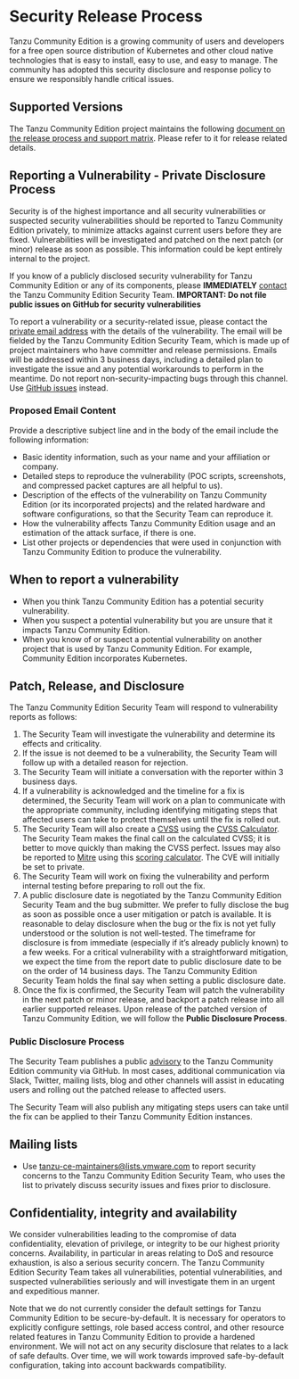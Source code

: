 # Security Release Process

Tanzu Community Edition is a growing community of users and developers for a free open source distribution of Kubernetes and other cloud native technologies that is easy to install, easy to use, and easy to manage. The community has adopted this security disclosure and response policy to ensure we responsibly handle critical issues.

## Supported Versions

The Tanzu Community Edition project maintains the following [document on the release process and support matrix](./RELEASES.md). Please refer to it for release related details.

## Reporting a Vulnerability - Private Disclosure Process

Security is of the highest importance and all security vulnerabilities or suspected security vulnerabilities should be reported to Tanzu Community Edition privately, to minimize attacks against current users before they are fixed. Vulnerabilities will be investigated and patched on the next patch (or minor) release as soon as possible. This information could be kept entirely internal to the project.  

If you know of a publicly disclosed security vulnerability for Tanzu Community Edition or any of its components, please **IMMEDIATELY** [contact](https://github.com/vmware-tanzu/community-edition/security/policy#mailing-lists) the Tanzu Community Edition Security Team.
 **IMPORTANT: Do not file public issues on GitHub for security vulnerabilities**

To report a vulnerability or a security-related issue, please contact the [private email address](https://github.com/vmware-tanzu/community-edition/security/policy#mailing-lists) with the details of the vulnerability. The email will be fielded by the Tanzu Community Edition Security Team, which is made up of project maintainers who have committer and release permissions. Emails will be addressed within 3 business days, including a detailed plan to investigate the issue and any potential workarounds to perform in the meantime. Do not report non-security-impacting bugs through this channel. Use [GitHub issues](https://github.com/vmware-tanzu/community-edition/issues/new/choose) instead.

### Proposed Email Content

Provide a descriptive subject line and in the body of the email include the following information:

* Basic identity information, such as your name and your affiliation or company.
* Detailed steps to reproduce the vulnerability  (POC scripts, screenshots, and compressed packet captures are all helpful to us).
* Description of the effects of the vulnerability on Tanzu Community Edition (or its incorporated projects) and the related hardware and software configurations, so that the Security Team can reproduce it.
* How the vulnerability affects Tanzu Community Edition usage and an estimation of the attack surface, if there is one.
* List other projects or dependencies that were used in conjunction with Tanzu Community Edition to produce the vulnerability.

## When to report a vulnerability

* When you think Tanzu Community Edition has a potential security vulnerability.
* When you suspect a potential vulnerability but you are unsure that it impacts Tanzu Community Edition.
* When you know of or suspect a potential vulnerability on another project that is used by Tanzu Community Edition. For example, Community Edition incorporates Kubernetes.
  
## Patch, Release, and Disclosure

The Tanzu Community Edition Security Team will respond to vulnerability reports as follows:

1. The Security Team will investigate the vulnerability and determine its effects and criticality.
2. If the issue is not deemed to be a vulnerability, the Security Team will follow up with a detailed reason for rejection.
3. The Security Team will initiate a conversation with the reporter within 3 business days.
4. If a vulnerability is acknowledged and the timeline for a fix is determined, the Security Team will work on a plan to communicate with the appropriate community, including identifying mitigating steps that affected users can take to protect themselves until the fix is rolled out.
5. The Security Team will also create a [CVSS](https://www.first.org/cvss/specification-document) using the [CVSS Calculator](https://www.first.org/cvss/calculator/3.0). The Security Team makes the final call on the calculated CVSS; it is better to move quickly than making the CVSS perfect. Issues may also be reported to [Mitre](https://cve.mitre.org/) using this [scoring calculator](https://nvd.nist.gov/vuln-metrics/cvss/v3-calculator). The CVE will initially be set to private.
6. The Security Team will work on fixing the vulnerability and perform internal testing before preparing to roll out the fix.
7. A public disclosure date is negotiated by the Tanzu Community Edition Security Team and the bug submitter. We prefer to fully disclose the bug as soon as possible once a user mitigation or patch is available. It is reasonable to delay disclosure when the bug or the fix is not yet fully understood or the solution is not well-tested. The timeframe for disclosure is from immediate (especially if it’s already publicly known) to a few weeks. For a critical vulnerability with a straightforward mitigation, we expect the time from the report date to public disclosure date to be on the order of 14 business days. The Tanzu Community Edition Security Team holds the final say when setting a public disclosure date.
8. Once the fix is confirmed, the Security Team will patch the vulnerability in the next patch or minor release, and backport a patch release into all earlier supported releases. Upon release of the patched version of Tanzu Community Edition, we will follow the **Public Disclosure Process**.

### Public Disclosure Process

The Security Team publishes a public [advisory](https://github.com/vmware-tanzu/community-edition/security/advisories) to the Tanzu Community Edition community via GitHub. In most cases, additional communication via Slack, Twitter, mailing lists, blog and other channels will assist in educating users and rolling out the patched release to affected users.

The Security Team will also publish any mitigating steps users can take until the fix can be applied to their Tanzu Community Edition instances.  

## Mailing lists

* Use tanzu-ce-maintainers@lists.vmware.com to report security concerns to the Tanzu Community Edition Security Team, who uses the list to privately discuss security issues and fixes prior to disclosure.

## Confidentiality, integrity and availability

We consider vulnerabilities leading to the compromise of data confidentiality, elevation of privilege, or integrity to be our highest priority concerns. Availability, in particular in areas relating to DoS and resource exhaustion, is also a serious security concern. The Tanzu Community Edition Security Team takes all vulnerabilities, potential vulnerabilities, and suspected vulnerabilities seriously and will investigate them in an urgent and expeditious manner.

Note that we do not currently consider the default settings for Tanzu Community Edition to be secure-by-default. It is necessary for operators to explicitly configure settings, role based access control, and other resource related features in Tanzu Community Edition to provide a hardened environment. We will not act on any security disclosure that relates to a lack of safe defaults. Over time, we will work towards improved safe-by-default configuration, taking into account backwards compatibility.
